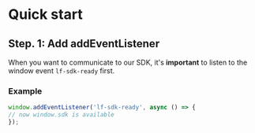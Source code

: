 # Quick start

## Step. 1: Add addEventListener

When you want to communicate to our SDK, it's __important__ to listen to the window event `lf-sdk-ready` first.

### Example
``` javascript 
window.addEventListener('lf-sdk-ready', async () => {
// now window.sdk is available
});
```